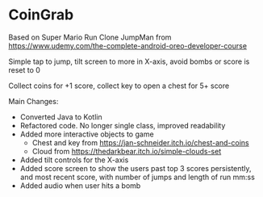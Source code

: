 # CoinGrab

Based on Super Mario Run Clone JumpMan from https://www.udemy.com/the-complete-android-oreo-developer-course


Simple tap to jump, tilt screen to more in X-axis, avoid bombs or score is reset to 0

Collect coins for +1 score, collect key to open a chest for 5+ score



Main Changes:
* Converted Java to Kotlin
* Refactored code. No longer single class, improved readability
* Added more interactive objects to game
  * Chest and key from https://jan-schneider.itch.io/chest-and-coins
  * Cloud from https://thedarkbear.itch.io/simple-clouds-set
* Added tilt controls for the X-axis
* Added score screen to show the users past top 3 scores persistently, and most recent score, with number of jumps and length of run mm:ss
* Added audio when user hits a bomb
